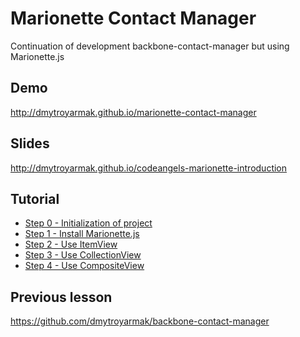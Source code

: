 Marionette Contact Manager
========================

Continuation of development backbone-contact-manager but using Marionette.js

## Demo
http://dmytroyarmak.github.io/marionette-contact-manager

## Slides
http://dmytroyarmak.github.io/codeangels-marionette-introduction

## Tutorial
- [Step 0 - Initialization of project](https://github.com/dmytroyarmak/marionette-contact-manager/releases/tag/step-0)
- [Step 1 - Install Marionette.js](https://github.com/dmytroyarmak/marionette-contact-manager/releases/tag/step-1)
- [Step 2 - Use ItemView](https://github.com/dmytroyarmak/marionette-contact-manager/releases/tag/step-2)
- [Step 3 - Use CollectionView](https://github.com/dmytroyarmak/marionette-contact-manager/releases/tag/step-3)
- [Step 4 - Use CompositeView](https://github.com/dmytroyarmak/marionette-contact-manager/releases/tag/step-4)

## Previous lesson
https://github.com/dmytroyarmak/backbone-contact-manager
